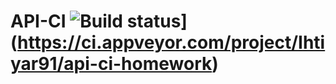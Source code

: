 # API-CI ![Build status](https://ci.appveyor.com/api/projects/status/otgm4wfkf2g9qp8v?svg=true)](https://ci.appveyor.com/project/Ihtiyar91/api-ci-homework)
